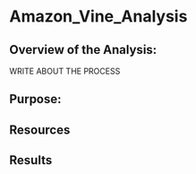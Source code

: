 # Amazon_Vine_Analysis
## Overview of the Analysis: 
 WRITE ABOUT THE PROCESS 
 
 ## Purpose: 
 
 ## Resources 
 
 ## Results 
